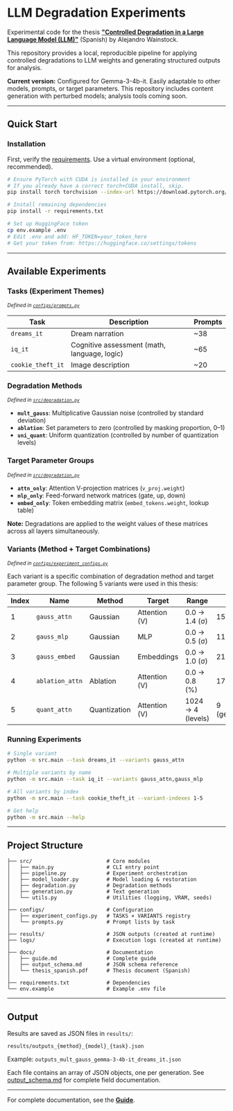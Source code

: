# LLM Degradation Experiments

Experimental code for the thesis **["Controlled Degradation in a Large Language Model (LLM)"](docs/thesis_spanish.pdf)** (Spanish) by Alejandro Wainstock.

This repository provides a local, reproducible pipeline for applying controlled degradations to LLM weights and generating structured outputs for analysis.

**Current version:** Configured for Gemma-3-4b-it. Easily adaptable to other models, prompts, or target parameters. This repository includes content generation with perturbed models; analysis tools coming soon.

---

## Quick Start

### Installation

First, verify the [requirements](docs/guide.md#requirements). Use a virtual environment (optional, recommended).
  
  ```bash
# Ensure PyTorch with CUDA is installed in your environment
# If you already have a correct torch+CUDA install, skip.
  pip install torch torchvision --index-url https://download.pytorch.org/whl/cu121

# Install remaining dependencies
pip install -r requirements.txt

# Set up HuggingFace token
cp env.example .env
# Edit .env and add: HF_TOKEN=your_token_here
# Get your token from: https://huggingface.co/settings/tokens
```

---

## Available Experiments

### Tasks (Experiment Themes)

<sub>_Defined in [`configs/prompts.py`](configs/prompts.py)_</sub>

| Task | Description | Prompts |
|------|-------------|---------|
| `dreams_it` | Dream narration | ~38 |
| `iq_it` | Cognitive assessment (math, language, logic) | ~65 |
| `cookie_theft_it` | Image description | ~20 |

### Degradation Methods

<sub>_Defined in [`src/degradation.py`](src/degradation.py)_</sub>

- **`mult_gauss`**: Multiplicative Gaussian noise (controlled by standard deviation)
- **`ablation`**: Set parameters to zero (controlled by masking proportion, 0–1)
- **`uni_quant`**: Uniform quantization (controlled by number of quantization levels)

### Target Parameter Groups

<sub>_Defined in [`src/degradation.py`](src/degradation.py)_</sub>

- **`attn_only`**: Attention V-projection matrices (`v_proj.weight`)
- **`mlp_only`**: Feed-forward network matrices (gate, up, down)
- **`embed_only`**: Token embedding matrix (`embed_tokens.weight`, lookup table)

**Note:** Degradations are applied to the weight values of these matrices across all layers simultaneously.

### Variants (Method + Target Combinations)

<sub>_Defined in [`configs/experiment_configs.py`](configs/experiment_configs.py)_</sub>

Each variant is a specific combination of degradation method and target parameter group. The following 5 variants were used in this thesis:

| Index | Name | Method | Target | Range | Steps |
|-------|------|--------|--------|-------|-------|
| 1 | `gauss_attn` | Gaussian | Attention (V) | 0.0 → 1.4 (σ) | 15 (linear) |
| 2 | `gauss_mlp` | Gaussian | MLP | 0.0 → 0.5 (σ) | 11 (linear) |
| 3 | `gauss_embed` | Gaussian | Embeddings | 0.0 → 1.0 (σ) | 21 (linear) |
| 4 | `ablation_attn` | Ablation | Attention (V) | 0.0 → 0.8 (%) | 17 (linear) |
| 5 | `quant_attn` | Quantization | Attention (V) | 1024 → 4 (levels) | 9 (geometric) |


### Running Experiments

```bash
# Single variant
python -m src.main --task dreams_it --variants gauss_attn

# Multiple variants by name
python -m src.main --task iq_it --variants gauss_attn,gauss_mlp

# All variants by index
python -m src.main --task cookie_theft_it --variant-indexes 1-5

# Get help
python -m src.main --help
```

---

## Project Structure

```
├── src/                        # Core modules
│   ├── main.py                 # CLI entry point
│   ├── pipeline.py             # Experiment orchestration
│   ├── model_loader.py         # Model loading & restoration
│   ├── degradation.py          # Degradation methods
│   ├── generation.py           # Text generation
│   └── utils.py                # Utilities (logging, VRAM, seeds)
│
├── configs/                    # Configuration
│   ├── experiment_configs.py   # TASKS × VARIANTS registry
│   └── prompts.py              # Prompt lists by task
│
├── results/                    # JSON outputs (created at runtime)
├── logs/                       # Execution logs (created at runtime)
│
├── docs/                       # Documentation
│   ├── guide.md                # Complete guide
│   ├── output_schema.md        # JSON schema reference
│   └── thesis_spanish.pdf      # Thesis document (Spanish)
│
├── requirements.txt            # Dependencies
└── env.example                 # Example .env file
```

---

## Output

Results are saved as JSON files in `results/`:

```
results/outputs_{method}_{model}_{task}.json
```

Example: `outputs_mult_gauss_gemma-3-4b-it_dreams_it.json`

Each file contains an array of JSON objects, one per generation. See [output_schema.md](docs/output_schema.md) for complete field documentation.

---

For complete documentation, see the **[Guide](docs/guide.md)**.

